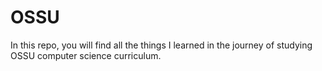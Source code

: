 # OSSU
In this repo, you will find all the things I learned in the journey of studying OSSU computer science curriculum.
